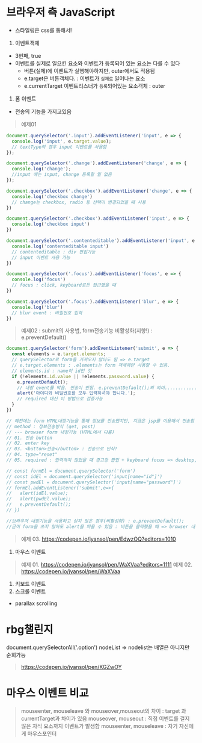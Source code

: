 # 브라우저 측 JavaScript 
- 스타일링은 css를 통해서!

01. 이벤트객체
- 3번째, true
- 이벤트를 실제로 일으킨 요소와 이벤트가 등록되어 있는 요소는 다를 수 있다
  * 버튼(실제)에 이벤트가 실행해야하지만, outer에서도 적용됨
  * e.target은 버튼객체다. : 이벤트가 `실제로` 일어나는 요소
  * e.currentTarget 이벤트리스너가 `등록`되어있는 요소객체 : outer
01. 폼 이벤트
- 전송의 기능을 가지고있음
> 예제01
```js
document.querySelector('.input').addEventListener('input', e => {
  console.log('input', e.target.value);
  // textType의 경우 input 이벤트를 사용함
});

document.querySelector('.change').addEventListener('change', e => {
  console.log('change');
  //input 에는 input, change 등록할 일 없음
});

document.querySelector('.checkbox').addEventListener('change', e => {
  console.log('checkbox change')
  // change는 checkbox, radio 등 선택이 변경되었을 때 사용
})

document.querySelector('.checkbox').addEventListener('input', e => {
  console.log('checkbox input')
})

document.querySelector('.contenteditable').addEventListener('input', e => {
  console.log('contenteditable input')
  // contenteditable : div 편집가능
  // input 이벤트 사용 가능
})

document.querySelector('.focus').addEventListener('focus', e => {
  console.log('focus')
  // focus : click, keyboard로든 접근했을 때
})

document.querySelector('.focus').addEventListener('blur', e => {
  console.log('blur')
  // blur event : 비밀번호 입력
})
```
> 예제02 : submit의 사용법, form전송기능 비활성화(지향!) : e.preventDefault()
```js
document.querySelector('form').addEventListener('submit', e => {
  const elements = e.target.elements;
  // querySelector로 form을 가져오지 않아도 됨 => e.target
  // e.target.elements : .elements는 form 객체에만 사용할 수 있음. 
  // elements.id : name이 id인 것
  if (!elements.id.value || !elements.password.value) {
    e.preventDefault(); 
    // 내장 event를 막음. 전송이 안됨. e.preventDefault();의 의미..................ㅜㅜ
    alert('아이디와 비밀번호를 모두 입력하셔야 합니다.');
    // required 대신 이 방법으로 검증가능
  }
})

// 예전에는 form HTML내장기능을 통해 정보를 전송했지만, 지금은 jsp를 이용해서 전송함
// method : 정보전송방식 (get, post)
// --- browser form 내장기능 (HTML에서 다룸)
// 01. 전송 button
// 02. enter key
// 03. <button>전송</button> : 전송으로 인식?
// 04. type="reset"
// 05. required : 입력하지 않았을 때 경고창 팝업 + keyboard focus => desktop, mobile에 맞게 띄워줌

// const formEl = document.querySelector('form')
// const idEl = document.querySelector('input[name="id"]')
// const pwdEl = document.querySelector('input[name="password"]')
// formEl.addEventListener('submit',e=>{
//   alert(idEl.value);
//   alert(pwdEl.value);
//   e.preventDefault();
// })

//브라우저 내장기능을 사용하고 싶지 않은 경우(비활성화) : e.preventDefault();
//굳이 form을 쓰지 않아도 alert을 띄울 수 있음 : 버튼을 클릭했을 때 => browser 내장기능을 잘 사용하지 않음 but browser form tag를 많이 사용함. 다른 유용한 기능이 많이 내장되어 있기 때문 (ex : 경고창, enter key 등)
```
> 예제 03. https://codepen.io/jyansol/pen/EdwzOQ?editors=1010
01. 마우스 이벤트
> 예제 01. https://codepen.io/jyansol/pen/WaXVaa?editors=1111
> 예제 02. https://codepen.io/jyansol/pen/WaXVaa
01. 키보드 이벤트
01. 스크롤 이벤트
- parallax scrolling



# rbg챌린지
document.querySelectorAll('.option') nodeList => nodelist는 배열은 아니지만 순회가능
> https://codepen.io/jyansol/pen/KGZwOY


# 마우스 이벤트 비교
> mouseenter, mouseleave 와 mouseover,mouseout의 차이 : target 과 currentTarget과 차이가 있음
> mouseover, mouseout : 직접 이벤트를 걸지 않은 자식 요소까지 이벤트가 발생함
> mouseenter, mouseleave : 자기 자신에게 마우스포인터
